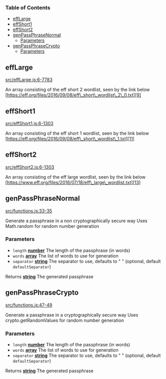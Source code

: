 <!-- Generated by documentation.js. Update this documentation by updating the source code. -->

### Table of Contents

*   [effLarge][1]
*   [effShort1][2]
*   [effShort2][3]
*   [genPassPhraseNormal][4]
    *   [Parameters][5]
*   [genPassPhraseCrypto][6]
    *   [Parameters][7]

## effLarge

[src/effLarge.js:6-7783][8]

An array consisting of the eff short 2 wordlist, seen by the link below
[https://eff.org/files/2016/09/08/eff\_short\_wordlist\_2\_0.txt][9]

## effShort1

[src/effShort1.js:6-1303][10]

An array consisting of the eff short 1 wordlist, seen by the link below
[https://eff.org/files/2016/09/08/eff\_short\_wordlist\_1.txt][11]

## effShort2

[src/effShort2.js:6-1303][12]

An array consisting of the eff large wordlist, seen by the link below
[https://www.eff.org/files/2016/07/18/eff\_large\_wordlist.txt][13]

## genPassPhraseNormal

[src/functions.js:33-35][14]

Generate a passphrase in a non cryptographically secure way
Uses Math.random for random number generation

### Parameters

*   `length` **[number][15]** The length of the passphrase (in words)
*   `words` **[array][16]** The list of words to use for generation
*   `separator` **[string][17]** The separator to use, defaults to " " (optional, default `defaultSeparator`)

Returns **[string][17]** The generated passphrase

## genPassPhraseCrypto

[src/functions.js:47-49][18]

Generate a passphrase in a cryptographically secure way
Uses crypto.getRandomValues for random number generation

### Parameters

*   `length` **[number][15]** The length of the passphrase (in words)
*   `words` **[array][16]** The list of words to use for generation
*   `separator` **[string][17]** The separator to use, defaults to " " (optional, default `defaultSeparator`)

Returns **[string][17]** The generated passphrase

[1]: #efflarge

[2]: #effshort1

[3]: #effshort2

[4]: #genpassphrasenormal

[5]: #parameters

[6]: #genpassphrasecrypto

[7]: #parameters-1

[8]: https://github.com/zdzielinski/passphrase.js/blob/30d321a46d95e64ed64d70259575837597db767a/src/effLarge.js#L6-L7783 "Source code on GitHub"

[9]: https://eff.org/files/2016/09/08/eff_short_wordlist_2_0.txt

[10]: https://github.com/zdzielinski/passphrase.js/blob/30d321a46d95e64ed64d70259575837597db767a/src/effShort1.js#L6-L1303 "Source code on GitHub"

[11]: https://eff.org/files/2016/09/08/eff_short_wordlist_1.txt

[12]: https://github.com/zdzielinski/passphrase.js/blob/30d321a46d95e64ed64d70259575837597db767a/src/effShort2.js#L6-L1303 "Source code on GitHub"

[13]: https://www.eff.org/files/2016/07/18/eff_large_wordlist.txt

[14]: https://github.com/zdzielinski/passphrase.js/blob/30d321a46d95e64ed64d70259575837597db767a/src/functions.js#L33-L35 "Source code on GitHub"

[15]: https://developer.mozilla.org/docs/Web/JavaScript/Reference/Global_Objects/Number

[16]: https://developer.mozilla.org/docs/Web/JavaScript/Reference/Global_Objects/Array

[17]: https://developer.mozilla.org/docs/Web/JavaScript/Reference/Global_Objects/String

[18]: https://github.com/zdzielinski/passphrase.js/blob/30d321a46d95e64ed64d70259575837597db767a/src/functions.js#L47-L49 "Source code on GitHub"

